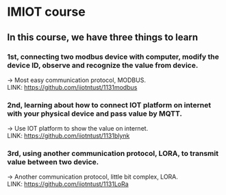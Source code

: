 # IMIOT course
## In this course, we have three things to learn
### 1st, connecting two modbus device with computer, modify the device ID, observe and recognize the value from device.
-> Most easy communication protocol, MODBUS.  
LINK: https://github.com/iiotntust/1131modbus
### 2nd, learning about how to connect IOT platform on internet with your physical device and pass value by MQTT.
-> Use IOT platform to show the value on internet.  
LINK: https://github.com/iiotntust/1131blynk
### 3rd, using another communication protocol, LORA, to transmit value between two device.
-> Another communication protocol, little bit complex, LORA.  
LINK:  https://github.com/iiotntust/1131LoRa  
